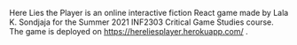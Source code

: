 Here Lies the Player is an online interactive fiction React game made by Lala K. Sondjaja for the Summer 2021 INF2303 Critical Game Studies course. The game is deployed on https://hereliesplayer.herokuapp.com/ .